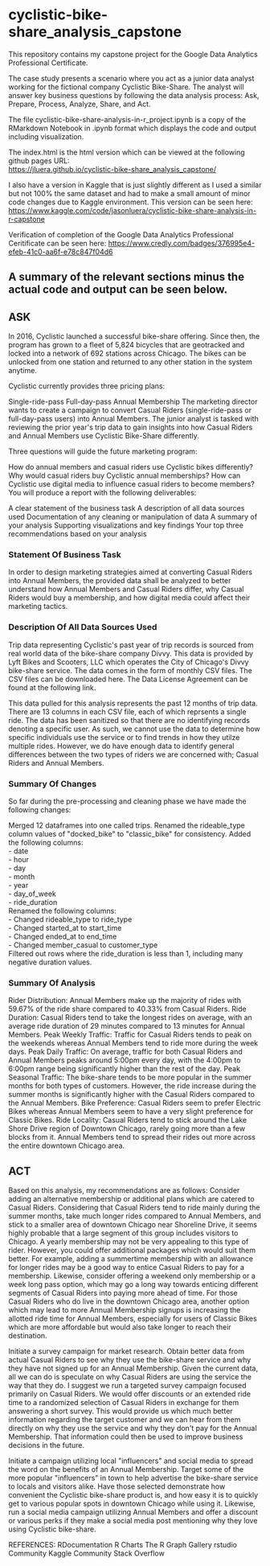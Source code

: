 # cyclistic-bike-share_analysis_capstone
This repository contains my capstone project for the Google Data Analytics Professional Certificate. 

The case study presents a scenario where you act as a junior data analyst working for the fictional company Cyclistic Bike-Share. The analyst will answer key business questions by following the data analysis process: Ask, Prepare, Process, Analyze, Share, and Act.

The file cyclistic-bike-share-analysis-in-r_project.ipynb is a copy of the RMarkdown Notebook in .ipynb format which displays the code and output including visualization.

The index.html is the html version which can be viewed at the following github pages URL:  
https://jluera.github.io/cyclistic-bike-share_analysis_capstone/

I also have a version in Kaggle that is just slightly different as I used a similar but not 100% the same dataset and had to make a small amount of minor code changes due to Kaggle environment. This version can be seen here:
https://www.kaggle.com/code/jasonluera/cyclistic-bike-share-analysis-in-r-capstone

Verification of completion of the Google Data Analytics Professional Ceritificate can be seen here:
https://www.credly.com/badges/376995e4-efeb-41c0-aa6f-e78c847f04d6

## A summary of the relevant sections minus the actual code and output can be seen below.

## **ASK**
In 2016, Cyclistic launched a successful bike-share offering. Since then, the program has grown to a fleet of 5,824 bicycles that are geotracked and locked into a network of 692 stations across Chicago. The bikes can be unlocked from one station and returned to any other station in the system anytime.

Cyclistic currently provides three pricing plans:

Single-ride-pass
Full-day-pass
Annual Membership
The marketing director wants to create a campaign to convert Casual Riders (single-ride-pass or full-day-pass users) into Annual Members. The junior analyst is tasked with reviewing the prior year's trip data to gain insights into how Casual Riders and Annual Members use Cyclistic Bike-Share differently.

Three questions will guide the future marketing program:

How do annual members and casual riders use Cyclistic bikes differently?
Why would casual riders buy Cyclistic annual memberships?
How can Cyclistic use digital media to influence casual riders to become members?
You will produce a report with the following deliverables:

A clear statement of the business task
A description of all data sources used
Documentation of any cleaning or manipulation of data
A summary of your analysis
Supporting visualizations and key findings
Your top three recommendations based on your analysis

### **Statement Of Business Task**
In order to design marketing strategies aimed at converting Casual Riders into Annual Members, the provided data shall be analyzed to better understand how Annual Members and Casual Riders differ, why Casual Riders would buy a membership, and how digital media could affect their marketing tactics.

### **Description Of All Data Sources Used**
Trip data representing Cyclistic's past year of trip records is sourced from real world data of the bike-share company Divvy. This data is provided by Lyft Bikes and Scooters, LLC which operates the City of Chicago's Divvy bike-share service. The data comes in the form of monthly CSV files. The CSV files can be downloaded here. The Data License Agreement can be found at the following link.

This data pulled for this analysis represents the past 12 months of trip data. There are 13 columns in each CSV file, each of which reprsents a single ride. The data has been sanitized so that there are no identifying records denoting a specific user. As such, we cannot use the data to determine how specific individuals use the service or to find trends in how they utilze multiple rides. However, we do have enough data to identify general differences between the two types of riders we are concerned with; Casual Riders and Annual Members.

### **Summary Of Changes**
So far during the pre-processing and cleaning phase we have made the following changes:

Merged 12 dataframes into one called trips.
Renamed the rideable_type column values of "docked_bike" to "classic_bike" for consistency.
Added the following columns:  
     - date  
     - hour  
     - day  
     - month  
     - year  
     - day_of_week  
     - ride_duration  
Renamed the following columns:  
     - Changed rideable_type to ride_type  
     - Changed started_at to start_time  
     - Changed ended_at to end_time  
     - Changed member_casual to customer_type  
Filtered out rows where the ride_duration is less than 1, including many negative duration values.


### **Summary Of Analysis**
Rider Distribution: Annual Members make up the majority of rides with 59.67% of the ride share compared to 40.33% from Casual Riders.
Ride Duration: Casual Riders tend to take the longest rides on average, with an average ride duration of 29 minutes compared to 13 minutes for Annual Members.
Peak Weekly Traffic: Traffic for Casual Riders tends to peak on the weekends whereas Annual Members tend to ride more during the week days.
Peak Daily Traffic: On average, traffic for both Casual Riders and Annual Members peaks around 5:00pm every day, with the 4:00pm to 6:00pm range being significantly higher than the rest of the day.
Peak Seasonal Traffic: The bike-share tends to be more popular in the summer months for both types of customers. However, the ride increase during the summer months is significantly higher with the Casual Riders compared to the Annual Members.
Bike Preference: Casual Riders seem to prefer Electric Bikes whereas Annual Members seem to have a very slight preference for Classic Bikes.
Ride Locality: Casual Riders tend to stick around the Lake Shore Drive region of Downtown Chicago, rarely going more than a few blocks from it. Annual Members tend to spread their rides out more across the entire downtown Chicago area.

## **ACT**
Based on this analysis, my recommendations are as follows:
Consider adding an alternative membership or additional plans which are catered to Casual Riders. Considering that Casual Riders tend to ride mainly during the summer months, take much longer rides compared to Annual Members, and stick to a smaller area of downtown Chicago near Shoreline Drive, it seems highly probable that a large segment of this group includes visitors to Chicago. A yearly membership may not be very appealing to this type of rider. However, you could offer additional packages which would suit them better. For example, adding a summertime membership with an allowance for longer rides may be a good way to entice Casual Riders to pay for a membership. Likewise, consider offering a weekend only membership or a week long pass option, which may go a long way towards enticing different segments of Casual Riders into paying more ahead of time. For those Casual Riders who do live in the downtown Chicago area, another option which may lead to more Annual Membership signups is increasing the allotted ride time for Annual Members, especially for users of Classic Bikes which are more affordable but would also take longer to reach their destination.

Initiate a survey campaign for market research. Obtain better data from actual Casual Riders to see why they use the bike-share service and why they have not signed up for an Annual Membership. Given the current data, all we can do is speculate on why Casual Riders are using the service the way that they do. I suggest we run a targeted survey campaign focused primarily on Casual Riders. We would offer discounts or an extended ride time to a randomized selection of Casual Riders in exchange for them answering a short survey. This would provide us which much better information regarding the target customer and we can hear from them directly on why they use the service and why they don't pay for the Annual Membership. That information could then be used to improve business decisions in the future.

Initiate a campaign utilizing local "influencers" and social media to spread the word on the benefits of an Annual Membership. Target some of the more popular "influencers" in town to help advertise the bike-share service to locals and visitors alike. Have those selected demonstrate how convenient the Cyclistic bike-share product is, and how easy it is to quickly get to various popular spots in downtown Chicago while using it. Likewise, run a social media campaign utilizing Annual Members and offer a discount or various perks if they make a social media post mentioning why they love using Cyclistic bike-share.

REFERENCES:
RDocumentation
R Charts
The R Graph Gallery
rstudio Community
Kaggle Community
Stack Overflow
